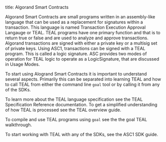 title: Algorand Smart Contracts

Algorand Smart Contracts are small programs written in an assembly-like language that can be used as a replacement for signatures within a transaction. This language is named Transaction Execution Approval Langauge or TEAL. TEAL programs have one primary function and that is to return true or false and are used to analyze and approve transactions. Algorand transactions are signed with either a private key or a multisig set of private keys. Using ASC1, transactions can be signed with a TEAL program. This is called a logic signature. ASC provides two modes of operation for TEAL logic to operate as a LogicSignature, that are discussed in Usage Modes<LINK>.




To start using Alogrand Smart Contracts it is important to understand several aspects. Primarily this can be separated into learning TEAL and how to call TEAL from either the command line `goal` tool or by calling it from any of the SDKs.

To learn more about the TEAL language specification see the TEAL Specification Reference documentation<LINK>. To get a simplified understanding of how TEAL is processed see the TEAL overview guide<LINK>.

To compile and use TEAL programs using `goal` see the the goal TEAL walkthrough<LINK>. 

To start working with TEAL with any of the SDKs, see the ASC1 SDK guide<LINK>.




